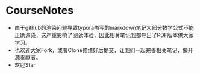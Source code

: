 # CourseNotes

- 由于github的渲染问题导致typora书写的markdown笔记大部分数学公式不能正确渲染，这严重影响了阅读体验，因此相关笔记我都导出了PDF版本供大家学习。
- 也欢迎大家Fork，或者Clone修缮好后提交，让我们一起完善相关笔记，做开源贡献者。
- 欢迎Star
